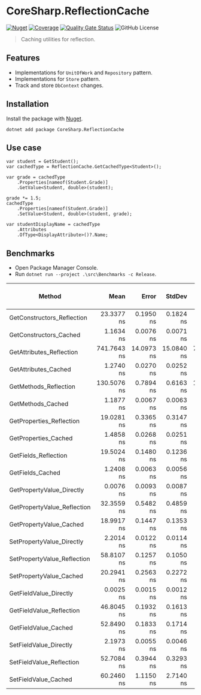 # CoreSharp.ReflectionCache

[![Nuget](https://img.shields.io/nuget/v/CoreSharp.ReflectionCache)](https://www.nuget.org/packages/CoreSharp.ReflectionCache/)
[![Coverage](https://sonarcloud.io/api/project_badges/measure?project=efthymios-ks_CoreSharp.ReflectionCache&metric=coverage)](https://sonarcloud.io/summary/new_code?id=efthymios-ks_CoreSharp.ReflectionCache)
[![Quality Gate Status](https://sonarcloud.io/api/project_badges/measure?project=efthymios-ks_CoreSharp.ReflectionCache&metric=alert_status)](https://sonarcloud.io/summary/new_code?id=efthymios-ks_CoreSharp.ReflectionCache)
![GitHub License](https://img.shields.io/github/license/efthymios-ks/CoreSharp.ReflectionCache)

> Caching utilities for reflection.

## Features
- Implementations for `UnitOfWork` and `Repository` pattern.
- Implementations for `Store` pattern.
- Track and store `DbContext` changes.

## Installation
Install the package with [Nuget](https://www.nuget.org/packages/CoreSharp.ReflectionCache/).  
```
dotnet add package CoreSharp.ReflectionCache
```

## Use case
```CSharp
var student = GetStudent();
var cachedType = ReflectionCache.GetCachedType<Student>();

var grade = cachedType
    .Properties[nameof(Student.Grade)]
    .GetValue<Student, double>(student);

grade *= 1.5;
cachedType
    .Properties[nameof(Student.Grade)]
    .SetValue<Student, double>(student, grade);

var studentDisplayName = cachedType
    .Attributes
    .OfType<DisplayAttribute>()?.Name;
```

## Benchmarks
- Open Package Manager Console.
- Run `dotnet run --project .\src\Benchmarks -c Release`.

| Method                            | Mean        | Error      | StdDev     | Median      | Completed Work Items | Lock Contentions | Gen0   | Allocated native memory | Native memory leak | Allocated |
|---------------------------------- |------------:|-----------:|-----------:|------------:|---------------------:|-----------------:|-------:|------------------------:|-------------------:|----------:|
| GetConstructors_Reflection        |  23.3377 ns |  0.1950 ns |  0.1824 ns |  23.4375 ns |                    - |                - | 0.0038 |                       - |                  - |      32 B |
| GetConstructors_Cached            |   1.1634 ns |  0.0076 ns |  0.0071 ns |   1.1596 ns |                    - |                - |      - |                       - |                  - |         - |
| GetAttributes_Reflection          | 741.7643 ns | 14.0973 ns | 15.0840 ns | 736.0519 ns |                    - |                - | 0.0610 |                       - |                  - |     512 B |
| GetAttributes_Cached              |   1.2740 ns |  0.0270 ns |  0.0252 ns |   1.2728 ns |                    - |                - |      - |                       - |                  - |         - |
| GetMethods_Reflection             | 130.5076 ns |  0.7894 ns |  0.6163 ns | 130.3080 ns |                    - |                - | 0.0229 |                       - |                  - |     192 B |
| GetMethods_Cached                 |   1.1877 ns |  0.0067 ns |  0.0063 ns |   1.1843 ns |                    - |                - |      - |                       - |                  - |         - |
| GetProperties_Reflection          |  19.0281 ns |  0.3365 ns |  0.3147 ns |  19.0604 ns |                    - |                - | 0.0038 |                       - |                  - |      32 B |
| GetProperties_Cached              |   1.4858 ns |  0.0268 ns |  0.0251 ns |   1.4759 ns |                    - |                - |      - |                       - |                  - |         - |
| GetFields_Reflection              |  19.5024 ns |  0.1480 ns |  0.1236 ns |  19.5148 ns |                    - |                - | 0.0038 |                       - |                  - |      32 B |
| GetFields_Cached                  |   1.2408 ns |  0.0063 ns |  0.0056 ns |   1.2386 ns |                    - |                - |      - |                       - |                  - |         - |
| GetPropertyValue_Directly         |   0.0076 ns |  0.0093 ns |  0.0087 ns |   0.0054 ns |                    - |                - |      - |                       - |                  - |         - |
| GetPropertyValue_Reflection       |  32.3559 ns |  0.5482 ns |  0.4859 ns |  32.1239 ns |                    - |                - |      - |                       - |                  - |         - |
| GetPropertyValue_Cached           |  18.9917 ns |  0.1447 ns |  0.1353 ns |  19.0575 ns |                    - |                - |      - |                       - |                  - |         - |
| SetPropertyValue_Directly         |   2.2014 ns |  0.0122 ns |  0.0114 ns |   2.2092 ns |                    - |                - |      - |                       - |                  - |         - |
| SetPropertyValue_Reflection       |  58.8107 ns |  0.1257 ns |  0.1050 ns |  58.8707 ns |                    - |                - |      - |                       - |                  - |         - |
| SetPropertyValue_Cached           |  20.2941 ns |  0.2563 ns |  0.2272 ns |  20.3702 ns |                    - |                - |      - |                       - |                  - |         - |
| GetFieldValue_Directly            |   0.0025 ns |  0.0015 ns |  0.0012 ns |   0.0022 ns |                    - |                - |      - |                       - |                  - |         - |
| GetFieldValue_Reflection          |  46.8045 ns |  0.1932 ns |  0.1613 ns |  46.7894 ns |                    - |                - |      - |                       - |                  - |         - |
| GetFieldValue_Cached              |  52.8490 ns |  0.1833 ns |  0.1714 ns |  52.8802 ns |                    - |                - |      - |                       - |                  - |         - |
| SetFieldValue_Directly            |   2.1973 ns |  0.0055 ns |  0.0046 ns |   2.1983 ns |                    - |                - |      - |                       - |                  - |         - |
| SetFieldValue_Reflection          |  52.7084 ns |  0.3944 ns |  0.3293 ns |  52.7028 ns |                    - |                - |      - |                       - |                  - |         - |
| SetFieldValue_Cached              |  60.2460 ns |  1.1150 ns |  2.7140 ns |  59.4208 ns |                    - |                - |      - |                       - |                  - |         - |